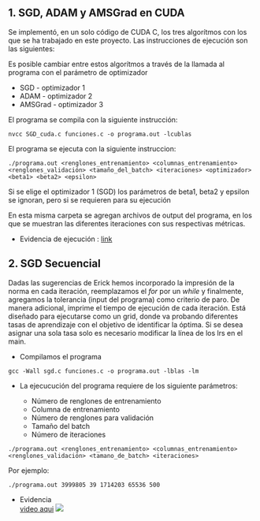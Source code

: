 ## 1. SGD, ADAM y AMSGrad en CUDA

Se implementó, en un solo código de CUDA C, los tres algorítmos con los que se ha trabajado en este proyecto. Las instrucciones de ejecución son las siguientes:

Es posible cambiar entre estos algorítmos a través de la llamada al programa con el parámetro de optimizador
- SGD - optimizador 1
- ADAM - optimizador 2
- AMSGrad - optimizador 3

El programa se compila con la siguiente instrucción:

  ```nvcc SGD_cuda.c funciones.c -o programa.out -lcublas```

El programa se ejecuta con la siguiente instruccion:

```./programa.out <renglones_entrenamiento> <columnas_entrenamiento> <renglones_validación> <tamaño_del_batch> <iteraciones> <optimizador> <beta1> <beta2> <epsilon>```

Si se elige el optimizador 1 (SGD) los parámetros de beta1, beta2 y epsilon se ignoran, pero si se requieren para su ejecución

En esta misma carpeta se agregan archivos de output del programa, en los que se muestran las diferentes iteraciones con sus respectivas métricas.

* Evidencia de ejecución :
[link](https://drive.google.com/open?id=1Qs45YXiJWy8xHmsCgxcPSdUjdO4hGxD9)


## 2. SGD Secuencial

Dadas las sugerencias de Erick hemos incorporado la impresión de la norma en cada iteración, reemplazamos el *for* por un *while* y finalmente, agregamos la tolerancia (input del programa) como criterio de paro. De manera adicional, imprime el tiempo de ejecución de cada iteración. Está diseñado para ejecutarse como un grid, donde va probando diferentes tasas de aprendizaje con el objetivo de identificar la óptima. Si se desea asignar una sola tasa solo es necesario modificar la línea de los lrs en el main.

+ Compilamos el programa

```
gcc -Wall sgd.c funciones.c -o programa.out -lblas -lm
```

+ La ejecucución del programa requiere de los siguiente parámetros:

    - Número de renglones de entrenamiento
    - Columna de entrenamiento
    - Número de renglones para validación
    - Tamaño del batch
    - Número de iteraciones

```
./programa.out <renglones_entrenamiento> <columnas_entrenamiento> <renglones_validación> <tamano_de_batch> <iteraciones> 
```

Por ejemplo:

```
./programa.out 3999805 39 1714203 65536 500
```


+ Evidencia  
[video aqui](https://drive.google.com/open?id=1WvqhxysPvrnMYpWztewH_UfPfP8maRzO)
![](images/sgd_sec1.png)

